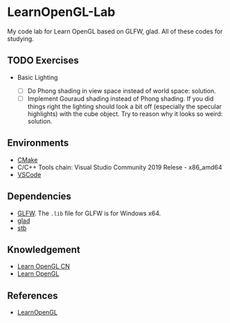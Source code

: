 # LearnOpenGL-Lab

My code lab for Learn OpenGL based on GLFW, glad. All of these codes for studying.

## TODO Exercises

- Basic Lighting

  - [ ] Do Phong shading in view space instead of world space: solution.
  - [ ] Implement Gouraud shading instead of Phong shading. If you did things right the lighting should look a bit off (especially the specular highlights) with the cube object. Try to reason why it looks so weird: solution.

## Environments

- [CMake](https://cmake.org/)
- C/C++ Tools chain: Visual Studio Community 2019 Relese - x86_amd64
- [VSCode](https://code.visualstudio.com/)

## Dependencies

- [GLFW](https://github.com/glfw/glfw). The `.lib` file for GLFW is for Windows x64.
- [glad](https://github.com/Dav1dde/glad)
- [stb](https://github.com/nothings/stb)

## Knowledgement

- [Learn OpenGL CN](https://learnopengl-cn.github.io/)
- [Learn OpenGL](https://learnopengl.com/)

## References

- [LearnOpenGL](https://github.com/JoeyDeVries/LearnOpenGL)
